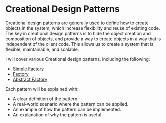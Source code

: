 # Creational Design Patterns

Creational design patterns are generally used to define how to create objects in the system, which increase flexibility and reuse of existing code. The key in creational design patterns is to hide the object creation and composition of objects, and provide a way to create objects in a way that is independent of the client code. This allows us to create a system that is flexible, maintainable, and scalable.

I will cover various Creational design patterns, including the following:

- [Simple Factory](./Simple_Factory/README.md)
- [Factory](./Factory/README.md)
- [Abstract Factory](./Abstract_Factory/README.md)

Each pattern will be explained with:

- A clear definition of the pattern.
- A real-world scenario where the pattern can be applied.
- An example of how the pattern can be implemented.
- An explanation of why the pattern is useful.
